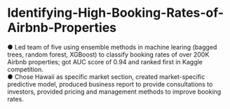 # Identifying-High-Booking-Rates-of-Airbnb-Properties
● Led team of five using ensemble methods in machine learing (bagged trees, random forest, XGBoost) to classify booking rates of over 200K Airbnb properties; got AUC score of 0.94 and ranked first in Kaggle competition. <br />
● Chose Hawaii as specific market section, created market-specific predictive model, produced business report to
provide consultations to investors, provided pricing and management methods to improve booking rates.
